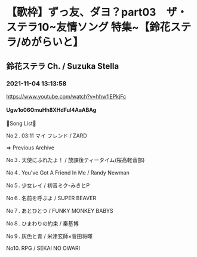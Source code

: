 # 【歌枠】ずっ友、ダヨ？part03　ザ・ステラ10~友情ソング 特集~【鈴花ステラ/めがらいと】
## 鈴花ステラ Ch. / Suzuka Stella
### 2021-11-04 13:13:58
https://www.youtube.com/watch?v=hhwflEPkjFc
#### Ugw1o06OmuHh8XHdFul4AaABAg
🔔Song List🔔

No２. 03:11 マイ フレンド / ZARD



⇒ Previous Archive

No３. 天使にふれたよ！ / 放課後ティータイム(桜高軽音部)

No４. You've Got A Friend In Me / Randy Newman

No５. 少女レイ / 初音ミク-みきとP

No６. 名前を呼ぶよ / SUPER BEAVER

No７. あとひとつ / FUNKY MONKEY BABYS

No８. ひまわりの約束 / 秦基博

No９. 灰色と青 / 米津玄師×菅田将暉

No10. RPG / SEKAI NO OWARI

